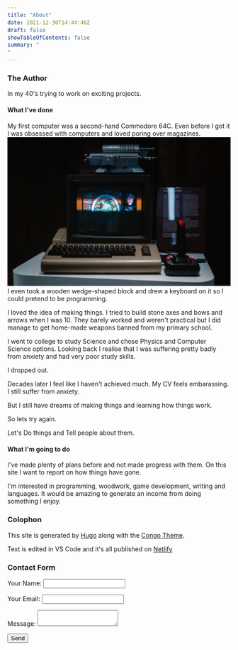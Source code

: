 ```yaml
---
title: "About"
date: 2021-12-30T14:44:40Z
draft: false
showTableOfContents: false
summary: "
"
---
```

### The Author

In my 40's trying to work on exciting projects.

#### What I've done

My first computer was a second-hand Commodore 64C. Even before I got it I was obsessed with computers and loved poring over magazines. 
![commodore64 computer](c64.jpg)I even took a wooden wedge-shaped block and drew a keyboard on it so I could pretend to be programming.

I loved the idea of making things. I tried to build stone axes and bows and arrows when I was 10. They barely worked and weren't practical but I did manage to get home-made weapons banned from my primary school. 

I went to college to study Science and chose Physics and Computer Science options. 
Looking back I realise that I was suffering pretty badly from anxiety and had very poor study skills. 

I dropped out.

Decades later I feel like I haven't achieved much. My CV feels embarassing. I still suffer from anxiety.

But I still have dreams of making things and learning how things work.

So lets try again. 

Let's Do things and Tell people about them.


#### What I'm going to do

I've made plenty of plans before and not made progress with them. On this site I want to report on how things have gone.

I'm interested in programming, woodwork, game development, writing and languages. 
It would be amazing to generate an income from doing something I enjoy.


### Colophon

This site is generated by [Hugo](https://gohugo.io) along with the [Congo Theme](https://git.io/hugo-congo).

Text is edited in VS Code and it's all published on [Netlify](https://netlify.com)


### Contact Form

<form name="contact" method="POST" data-netlify="true">
  <input type="hidden" name="subject" 
  value="Sales inquiry from mysitename.netlify.app" />
  <p>
    <label>Your Name: <input type="text" name="name" /></label>
  </p>
  <p>
    <label>Your Email: <input type="email" name="email" /></label>
  </p>
  <p>
    <label>Message: <textarea name="message"></textarea></label>
  </p>
  <p>
    <button type="submit">Send</button>
  </p>
</form>
